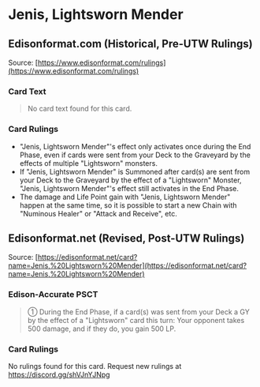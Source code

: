 # Jenis, Lightsworn Mender

## Edisonformat.com (Historical, Pre-UTW Rulings)

Source: [https://www.edisonformat.com/rulings](https://www.edisonformat.com/rulings)

### Card Text

> No card text found for this card.

### Card Rulings

*   "Jenis, Lightsworn Mender"'s effect only activates once during the End Phase, even if cards were sent from your Deck to the Graveyard by the effects of multiple "Lightsworn" monsters.
*   If "Jenis, Lightsworn Mender" is Summoned after card(s) are sent from your Deck to the Graveyard by the effect of a "Lightsworn" Monster, "Jenis, Lightsworn Mender"'s effect still activates in the End Phase.
*   The damage and Life Point gain with "Jenis, Lightsworn Mender" happen at the same time, so it is possible to start a new Chain with "Numinous Healer" or "Attack and Receive", etc.

## Edisonformat.net (Revised, Post-UTW Rulings)

Source: [https://edisonformat.net/card?name=Jenis,%20Lightsworn%20Mender](https://edisonformat.net/card?name=Jenis,%20Lightsworn%20Mender)

### Edison-Accurate PSCT

> ① During the End Phase, if a card(s) was sent from your Deck a GY by the effect of a "Lightsworn" card this turn: Your opponent takes 500 damage, and if they do, you gain 500 LP.

### Card Rulings

No rulings found for this card. Request new rulings at https://discord.gg/shVJnYJNpg
            
